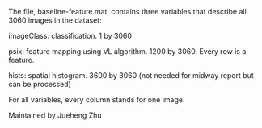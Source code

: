 The file, baseline-feature.mat, contains three variables that describe all 3060 images in the dataset:

imageClass: classification. 1 by 3060

psix: feature mapping using VL algorithm. 1200 by 3060. Every row is a feature.

hists: spatial histogram. 3600 by 3060 (not needed for midway report but can be processed)

For all variables, every column stands for one image.

Maintained by Jueheng Zhu
